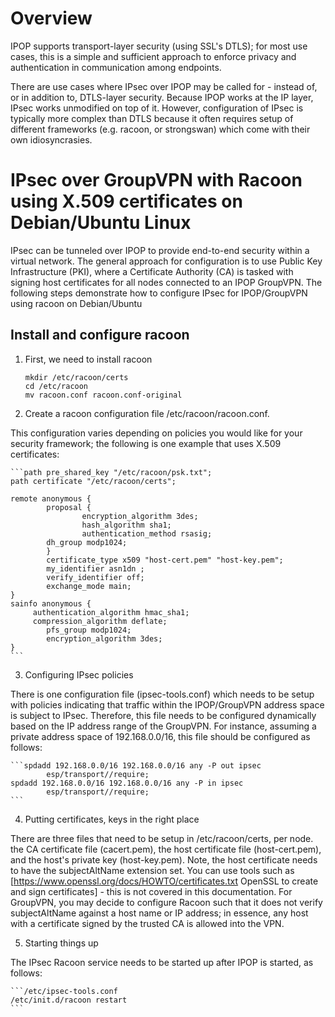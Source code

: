 # Overview

IPOP supports transport-layer security (using SSL's DTLS); for most use cases, this is a simple and sufficient approach to enforce privacy and authentication in communication among endpoints.

There are use cases where IPsec over IPOP may be called for - instead of, or in addition to, DTLS-layer security. Because IPOP works at the IP layer, IPsec works unmodified on top of it. However, configuration of IPsec is typically more complex than DTLS because it often requires setup of different frameworks (e.g. racoon, or strongswan) which come with their own idiosyncrasies.

# IPsec over GroupVPN with Racoon using X.509 certificates on Debian/Ubuntu Linux

IPsec can be tunneled over IPOP to provide end-to-end security within a virtual network. The general approach for configuration is to use Public Key Infrastructure (PKI), where a Certificate Authority (CA) is tasked with signing host certificates for all nodes connected to an IPOP GroupVPN. The following steps demonstrate how to configure IPsec for IPOP/GroupVPN using racoon on Debian/Ubuntu

## Install and configure racoon

1.  First, we need to install racoon

    ```apt-get install racoon
    mkdir /etc/racoon/certs
    cd /etc/racoon
    mv racoon.conf racoon.conf-original
    ```

2.  Create a racoon configuration file /etc/racoon/racoon.conf. 

This configuration varies depending on policies you would like for your security framework; the following is one example that uses X.509 certificates:

    ```path pre_shared_key "/etc/racoon/psk.txt";
    path certificate "/etc/racoon/certs";
    
    remote anonymous {
            proposal {
                    encryption_algorithm 3des;
                    hash_algorithm sha1;
                    authentication_method rsasig;
            dh_group modp1024;
            }
            certificate_type x509 "host-cert.pem" "host-key.pem";
            my_identifier asn1dn ;
            verify_identifier off;
            exchange_mode main;
    }
    sainfo anonymous {
         authentication_algorithm hmac_sha1;
         compression_algorithm deflate;
            pfs_group modp1024;
            encryption_algorithm 3des;
    }
    ```

3. Configuring IPsec policies

There is one configuration file (ipsec-tools.conf) which needs to be setup with policies indicating that traffic within the IPOP/GroupVPN address space is subject to IPsec. Therefore, this file needs to be configured dynamically based on the IP address range of the GroupVPN. For instance, assuming a private address space of 192.168.0.0/16, this file should be configured as follows:

    ```spdadd 192.168.0.0/16 192.168.0.0/16 any -P out ipsec
            esp/transport//require;
    spdadd 192.168.0.0/16 192.168.0.0/16 any -P in ipsec
            esp/transport//require;
    ```

4. Putting certificates, keys in the right place

There are three files that need to be setup in /etc/racoon/certs, per node. the CA certificate file (cacert.pem), the host certificate file (host-cert.pem), and the host's private key (host-key.pem). Note, the host certificate needs to have the subjectAltName extension set. You can use tools such as [https://www.openssl.org/docs/HOWTO/certificates.txt OpenSSL to create and sign certificates] - this is not covered in this documentation. For GroupVPN, you may decide to configure Racoon such that it does not verify subjectAltName against a host name or IP address; in essence, any host with a certificate signed by the trusted CA is allowed into the VPN.

5. Starting things up

The IPsec Racoon service needs to be started up after IPOP is started, as follows:

    ```/etc/ipsec-tools.conf
    /etc/init.d/racoon restart
    ```
